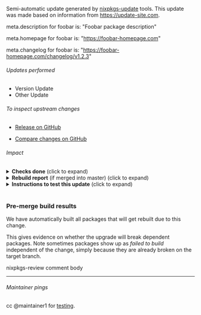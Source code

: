 Semi-automatic update generated by [nixpkgs-update](https://github.com/ryantm/nixpkgs-update) tools. This update was made based on information from https://update-site.com.


meta.description for foobar is: "Foobar package description"

meta.homepage for foobar is: "https://foobar-homepage.com"

meta.changelog for foobar is: "https://foobar-homepage.com/changelog/v1.2.3"


###### Updates performed
- Version Update
- Other Update

###### To inspect upstream changes

- [Release on GitHub](https://github.com/foobar/releases)

- [Compare changes on GitHub](https://github.com/foobar/compare)

###### Impact

<details>
<summary>
<b>Checks done</b> (click to expand)
</summary>

---

- built on NixOS
- Some other check

---

</details>
<details>
<summary>
<b>Rebuild report</b> (if merged into master) (click to expand)
</summary>

```
123 total rebuild path(s)
```

</details>

<details>
<summary>
<b>Instructions to test this update</b> (click to expand)
</summary>

---


```
nix-build -A foobar https://github.com/r-ryantm/nixpkgs/archive/af39cf77a0d42a4f6771043ec54221ed.tar.gz
```
Or:
```
nix build github:r-ryantm/nixpkgs/af39cf77a0d42a4f6771043ec54221ed#foobar
```

After you've downloaded or built it, look at the files and if there are any, run the binaries:
```
ls -la /nix/store/some-hash-path
ls -la /nix/store/some-hash-path/bin
```

---

</details>
<br/>



### Pre-merge build results

We have automatically built all packages that will get rebuilt due to
this change.

This gives evidence on whether the upgrade will break dependent packages.
Note sometimes packages show up as _failed to build_ independent of the
change, simply because they are already broken on the target branch.

nixpkgs-review comment body

---

###### Maintainer pings

cc @maintainer1 for [testing](https://github.com/ryantm/nixpkgs-update/blob/master/doc/nixpkgs-maintainer-faq.md#r-ryantm-opened-a-pr-for-my-package-what-do-i-do).